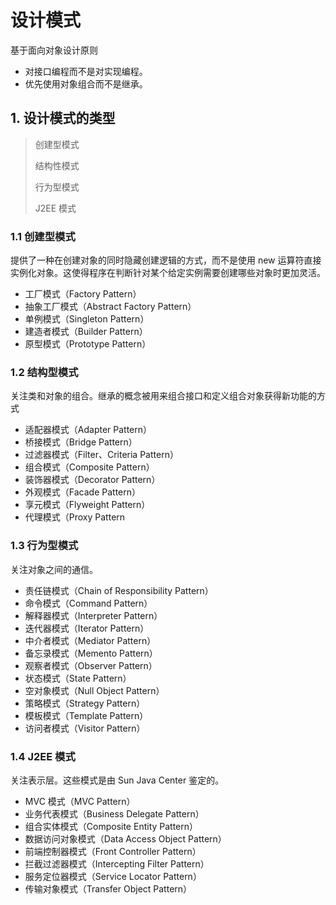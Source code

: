 # 设计模式

基于面向对象设计原则

- 对接口编程而不是对实现编程。
- 优先使用对象组合而不是继承。

## 1. 设计模式的类型

> 创建型模式
>
> 结构性模式
>
> 行为型模式
>
> J2EE 模式

### 1.1  **创建型模式** 

提供了一种在创建对象的同时隐藏创建逻辑的方式，而不是使用 new 运算符直接实例化对象。这使得程序在判断针对某个给定实例需要创建哪些对象时更加灵活。 

- 工厂模式（Factory Pattern）
- 抽象工厂模式（Abstract Factory Pattern）
- 单例模式（Singleton Pattern）
- 建造者模式（Builder Pattern）
- 原型模式（Prototype Pattern）

### 1.2 结构型模式

关注类和对象的组合。继承的概念被用来组合接口和定义组合对象获得新功能的方式

- 适配器模式（Adapter Pattern）
- 桥接模式（Bridge Pattern）
- 过滤器模式（Filter、Criteria Pattern）
- 组合模式（Composite Pattern）
- 装饰器模式（Decorator Pattern）
- 外观模式（Facade Pattern）
- 享元模式（Flyweight Pattern）
- 代理模式（Proxy Pattern

### 1.3  **行为型模式** 

 关注对象之间的通信。 

- 责任链模式（Chain of Responsibility Pattern）
- 命令模式（Command Pattern）
- 解释器模式（Interpreter Pattern）
- 迭代器模式（Iterator Pattern）
- 中介者模式（Mediator Pattern）
- 备忘录模式（Memento Pattern）
- 观察者模式（Observer Pattern）
- 状态模式（State Pattern）
- 空对象模式（Null Object Pattern）
- 策略模式（Strategy Pattern）
- 模板模式（Template Pattern）
- 访问者模式（Visitor Pattern）

### 1.4  **J2EE 模式** 

 关注表示层。这些模式是由 Sun Java Center 鉴定的。 

- MVC 模式（MVC Pattern）
- 业务代表模式（Business Delegate Pattern）
- 组合实体模式（Composite Entity Pattern）
- 数据访问对象模式（Data Access Object Pattern）
- 前端控制器模式（Front Controller Pattern）
- 拦截过滤器模式（Intercepting Filter Pattern）
- 服务定位器模式（Service Locator Pattern）
- 传输对象模式（Transfer Object Pattern）